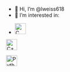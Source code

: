 - 👋 Hi, I’m @lweiss618
- 👀 I’m interested in:
- <p>
  <a href="https://en.wikipedia.org/wiki/C_(programming_language)">
    <img src="https://commons.wikimedia.org/wiki/File:C_Programming_Language.svg" alt="C" height="30">
  </a>
</p>
<p>
  <a href="https://en.wikipedia.org/wiki/C%2B%2B">
    <img src="https://en.wikipedia.org/wiki/C%2B%2B#/media/File:ISO_C++_Logo.svg" alt="C++" height="30">
  </a>
</p>
<p>
  <a href="https://en.wikipedia.org/wiki/Python_(programming_language)">
    <img src="https://en.wikipedia.org/wiki/Python_(programming_language)#/media/File:Python-logo-notext.svg" alt="Python" height="30">
  </a>
</p>


<!---
lweiss618/lweiss618 is a ✨ special ✨ repository because its `README.md` (this file) appears on your GitHub profile.
You can click the Preview link to take a look at your changes.
--->
